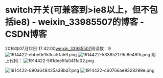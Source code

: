 # switch开关(可兼容到>ie8以上，但不包括ie8) - weixin_33985507的博客 - CSDN博客
2016年07月12日 17:42:00[weixin_33985507](https://me.csdn.net/weixin_33985507)阅读数：9
![1914422-ebbe0e153cc51a59.png](https://upload-images.jianshu.io/upload_images/1914422-ebbe0e153cc51a59.png)
![1914422-533852179c8e49f5.png](https://upload-images.jianshu.io/upload_images/1914422-533852179c8e49f5.png)
附上代码：
![1914422-561dee5fa0411c02.png](https://upload-images.jianshu.io/upload_images/1914422-561dee5fa0411c02.png)

![1914422-690a648425a38bd7.png](https://upload-images.jianshu.io/upload_images/1914422-690a648425a38bd7.png)
![1914422-c60766ae9328299e.png](https://upload-images.jianshu.io/upload_images/1914422-c60766ae9328299e.png)
